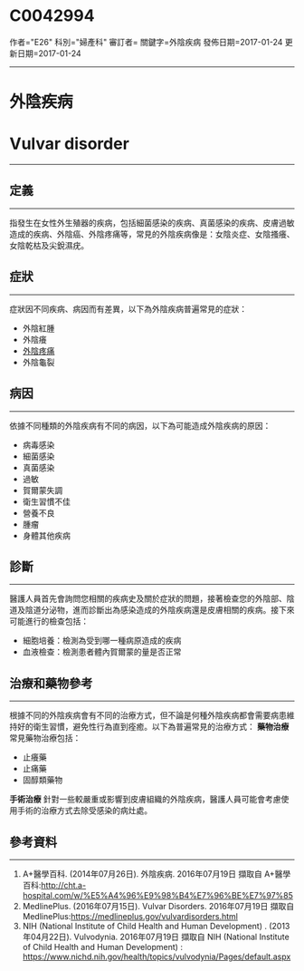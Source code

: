 # C0042994
作者="E26"
科別="婦產科"
審訂者=
關鍵字=外陰疾病
發佈日期=2017-01-24
更新日期=2017-01-24

----------
# 外陰疾病
# Vulvar disorder
----------
## 定義
----------

指發生在女性外生殖器的疾病，包括細菌感染的疾病、真菌感染的疾病、皮膚過敏造成的疾病、外陰癌、外陰疼痛等，常見的外陰疾病像是：女陰炎症、女陰搔癢、女陰乾枯及尖銳濕疣。

## 症狀
----------

症狀因不同疾病、病因而有差異，以下為外陰疾病普遍常見的症狀：

- 外陰紅腫
- 外陰癢
- [外陰疼痛](C0406670)
- 外陰龜裂
## 病因
----------

依據不同種類的外陰疾病有不同的病因，以下為可能造成外陰疾病的原因：

- 病毒感染
- 細菌感染
- 真菌感染
- 過敏
- 賀爾蒙失調
- 衛生習慣不佳
- 營養不良
- 腫瘤
- 身體其他疾病
## 診斷
----------

醫護人員首先會詢問您相關的疾病史及關於症狀的問題，接著檢查您的外陰部、陰道及陰道分泌物，進而診斷出為感染造成的外陰疾病還是皮膚相關的疾病。接下來可能進行的檢查包括：

- 細胞培養：檢測為受到哪一種病原造成的疾病
- 血液檢查：檢測患者體內賀爾蒙的量是否正常
## 治療和藥物參考
----------

根據不同的外陰疾病會有不同的治療方式，但不論是何種外陰疾病都會需要病患維持好的衛生習慣，避免性行為直到痊癒。以下為普遍常見的治療方式：
**藥物治療**
常見藥物治療包括：

- 止癢藥
- 止痛藥
- 固醇類藥物

**手術治療**
針對一些較嚴重或影響到皮膚組織的外陰疾病，醫護人員可能會考慮使用手術的治療方式去除受感染的病灶處。

## 參考資料
----------
1. A+醫學百科. (2014年07月26日). 外陰疾病. 2016年07月19日 擷取自 A+醫學百科:http://cht.a-hospital.com/w/%E5%A4%96%E9%98%B4%E7%96%BE%E7%97%85
2. MedlinePlus. (2016年07月15日). Vulvar Disorders. 2016年07月19日 擷取自 MedlinePlus:https://medlineplus.gov/vulvardisorders.html
3. NIH (National Institute of Child Health and Human Development) . (2013年04月22日). Vulvodynia. 2016年07月19日 擷取自 NIH (National Institute of Child Health and Human Development) : https://www.nichd.nih.gov/health/topics/vulvodynia/Pages/default.aspx

